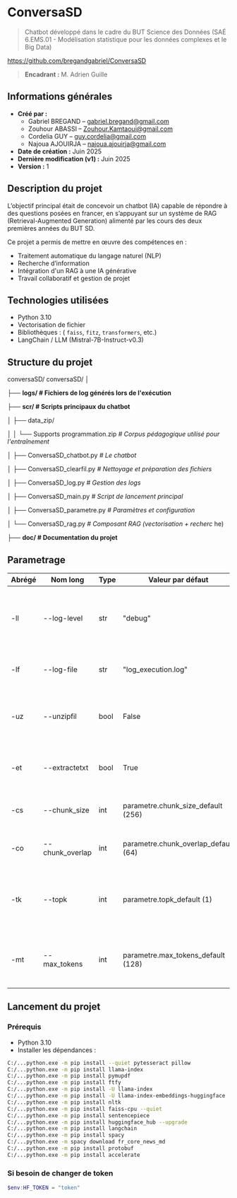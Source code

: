 <!--
---------------------------------------------------------
 ▄▀▄▄▄▄   ▄▀▀▀▀▄   ▄▀▀▄ ▀▄  ▄▀▀▄ ▄▀▀▄  ▄▀▀█▄▄▄▄  ▄▀▀▄▀▀▀▄  ▄▀▀▀▀▄  ▄▀▀█▄   ▄▀▀▀▀▄  ▄▀▀█▄▄  
█ █    ▌ █      █ █  █ █ █ █   █    █ ▐  ▄▀   ▐ █   █   █ █ █   ▐ ▐ ▄▀ ▀▄ █ █   ▐ █ ▄▀   █
▐ █      █      █ ▐  █  ▀█ ▐  █    █    █▄▄▄▄▄  ▐  █▀▀█▀     ▀▄     █▄▄▄█    ▀▄   ▐ █    █ 
  █      ▀▄    ▄▀   █   █     █   ▄▀    █    ▌   ▄▀    █  ▀▄   █   ▄▀   █ ▀▄   █    █    █  
 ▄▀▄▄▄▄▀   ▀▀▀▀   ▄▀   █       ▀▄▀     ▄▀▄▄▄▄   █     █    █▀▀▀   █   ▄▀   █▀▀▀    ▄▀▄▄▄▄▀ 
█     ▐           █    ▐               █    ▐   ▐     ▐    ▐      ▐   ▐    ▐      █     ▐ 
▐                 ▐                    ▐                                          ▐        
----------------------------------------------------------   
-->   
# ConversaSD
> Chatbot développé dans le cadre du BUT Science des Données (SAÉ 6.EMS.01 - Modélisation statistique pour les données complexes et le Big Data)

https://github.com/bregandgabriel/ConversaSD

> **Encadrant :** M. Adrien Guille  
## Informations générales

- **Créé par :** 
  - Gabriel BREGAND – [gabriel.bregand@gmail.com](mailto:gabriel.bregand@gmail.com)
  - Zouhour ABASSI – [Zouhour.Kamtaoui@gmail.com](mailto:Zouhour.Kamtaoui@gmail.com)
  - Cordelia GUY – [guy.cordelia@gmail.com](mailto:guy.cordelia@gmail.com)
  - Najoua AJOUIRJA – [najoua.ajouirja@gmail.com](mailto:najoua.ajouirja@gmail.com)
- **Date de création :** Juin 2025  
- **Dernière modification (v1) :** Juin 2025  
- **Version :** 1  

## Description du projet


L’objectif principal était de concevoir un chatbot (IA) capable de répondre à des questions posées en francer, en s’appuyant sur un système de RAG (Retrieval-Augmented Generation) alimenté par les cours des deux premières années du BUT SD.

Ce projet a permis de mettre en œuvre des compétences en :
- Traitement automatique du langage naturel (NLP)
- Recherche d’information
- Intégration d'un RAG à une IA générative
- Travail collaboratif et gestion de projet

## Technologies utilisées

- Python 3.10
- Vectorisation de fichier
- Bibliothèques : ( `faiss`, `fitz`, `transformers`, etc.)
- LangChain / LLM (Mistral-7B-Instruct-v0.3)

## Structure du projet

conversaSD/
conversaSD/
│

├── **logs/ # Fichiers de log générés lors de l'exécution**

├── **scr/ # Scripts principaux du chatbot**

│ ├── data_zip/

│ │ └── Supports programmation.zip *# Corpus pédagogique utilisé pour l'entraînement*

│ ├── ConversaSD_chatbot.py *# Le chatbot*

│ ├── ConversaSD_clearfil.py *# Nettoyage et préparation des fichiers*

│ ├── ConversaSD_log.py *# Gestion des logs*

│ ├── ConversaSD_main.py *# Script de lancement principal*

│ ├── ConversaSD_parametre.py *# Paramètres et configuration*

│ └── ConversaSD_rag.py *# Composant RAG (vectorisation + recherc*
he)


├── **doc/ # Documentation du projet**

## Parametrage 

| Abrégé | Nom long       | Type | Valeur par défaut                      | Description                                                                 |
|--------|----------------|------|----------------------------------------|-----------------------------------------------------------------------------|
| -ll    | --log-level    | str  | "debug"                                | Niveau de journalisation à adopter. Choix possibles : debug, info, warning, error, critical. |
| -lf    | --log-file     | str  | "log_execution.log"                    | Nom du fichier dans lequel les logs seront enregistrés.                    |
| -uz    | --unzipfil     | bool | False                                  | Si True, décompresse automatiquement les fichiers ZIP dans le dossier prévu. |
| -et    | --extractetxt  | bool | True                                   | Si True, extrait et convertit les fichiers PDF, CSV, etc. en texte brut .txt. |
| -cs    | --chunk_size   | int  | parametre.chunk_size_default (256)     | Nombre de tokens par segment de texte (chunk).                             |
| -co    | --chunk_overlap| int  | parametre.chunk_overlap_default (64)   | Chevauchement en tokens entre deux segments consécutifs.                   |
| -tk    | --topk         | int  | parametre.topk_default (1)             | Nombre de segments (chunks) les plus pertinents à utiliser pour générer la réponse. |
| -mt    | --max_tokens   | int  | parametre.max_tokens_default (128)     | Nombre maximum de tokens autorisés dans une réponse générée par le chatbot. |


## Lancement du projet

### Prérequis

- Python 3.10
- Installer les dépendances :

```bash
C:/...python.exe -m pip install --quiet pytesseract pillow
C:/...python.exe -m pip install llama-index
C:/...python.exe -m pip install pymupdf
C:/...python.exe -m pip install ftfy
C:/...python.exe -m pip install -U llama-index
C:/...python.exe -m pip install -U llama-index-embeddings-huggingface
C:/...python.exe -m pip install nltk
C:/...python.exe -m pip install faiss-cpu --quiet
C:/...python.exe -m pip install sentencepiece
C:/...python.exe -m pip install huggingface_hub --upgrade
C:/...python.exe -m pip install langchain
C:/...python.exe -m pip install spacy
C:/...python.exe -m spacy download fr_core_news_md
C:/...python.exe -m pip install protobuf
C:/...python.exe -m pip install accelerate
```

### Si besoin de changer de token 

```powershell
$env:HF_TOKEN = "token"
```
